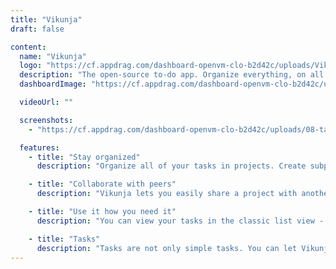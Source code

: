 ```yaml
---
title: "Vikunja"
draft: false

content:
  name: "Vikunja"
  logo: "https://cf.appdrag.com/dashboard-openvm-clo-b2d42c/uploads/Vikunja-NMTN.png"
  description: "The open-source to-do app. Organize everything, on all platforms."
  dashboardImage: "https://cf.appdrag.com/dashboard-openvm-clo-b2d42c/uploads/08-task-kanban-background-W4Vv.webp"

  videoUrl: ""

  screenshots:
    - "https://cf.appdrag.com/dashboard-openvm-clo-b2d42c/uploads/08-task-kanban-background-W4Vv.webp"

  features:
    - title: "Stay organized"
      description: "Organize all of your tasks in projects. Create subprojects organize everything hierarchical and keep related stuff grouped."

    - title: "Collaborate with peers"
      description: "Vikunja lets you easily share a project with another user or a whole team! Assignments show who's working on what."

    - title: "Use it how you need it"
      description: "You can view your tasks in the classic list view - or a Gantt Chart, or Table view, or Kanban Board. Whatever you need!"

    - title: "Tasks"
      description: "Tasks are not only simple tasks. You can let Vikunja remind you of tasks when they're due. Never miss an important deadline again!"
---
```

